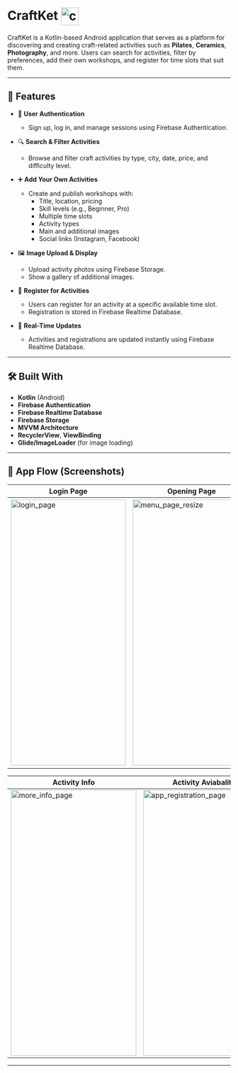 # CraftKet <img width="40" height="40" alt="crafket_logo" align="center" src="https://github.com/user-attachments/assets/12312c40-35a4-43b0-974a-cf3ab603e400" />

CraftKet is a Kotlin-based Android application that serves as a platform for discovering and creating craft-related activities such as **Pilates**, **Ceramics**, **Photography**, and more. Users can search for activities, filter by preferences, add their own workshops, and register for time slots that suit them.

---

## 🚀 Features

- 🔐 **User Authentication**
  - Sign up, log in, and manage sessions using Firebase Authentication.

- 🔍 **Search & Filter Activities**
  - Browse and filter craft activities by type, city, date, price, and difficulty level.

- ➕ **Add Your Own Activities**
  - Create and publish workshops with:
    - Title, location, pricing
    - Skill levels (e.g., Beginner, Pro)
    - Multiple time slots
    - Activity types
    - Main and additional images
    - Social links (Instagram, Facebook)

- 🖼️ **Image Upload & Display**
  - Upload activity photos using Firebase Storage.
  - Show a gallery of additional images.

- 📝 **Register for Activities**
  - Users can register for an activity at a specific available time slot.
  - Registration is stored in Firebase Realtime Database.

- 🔄 **Real-Time Updates**
  - Activities and registrations are updated instantly using Firebase Realtime Database.

---

## 🛠️ Built With

- **Kotlin** (Android)
- **Firebase Authentication**
- **Firebase Realtime Database**
- **Firebase Storage**
- **MVVM Architecture**
- **RecyclerView**, **ViewBinding**
- **Glide/ImageLoader** (for image loading)

---

## 📸 App Flow (Screenshots)

| Login Page |  Opening Page  | Add Activities | Search Activities | Filters | 
|------------|----------------|----------------|-------------------|---------|
| <img width="259" height="600" alt="login_page" src="https://github.com/user-attachments/assets/22aeb04e-6aae-4ef3-8ec5-b1e20380d062" /> | <img width="266" height="600" alt="menu_page_resize" src="https://github.com/user-attachments/assets/b2630c8a-a65d-4357-8c62-b9dd37813df6" /> | <img width="639" height="604" alt="add" src="https://github.com/user-attachments/assets/7b1a38ef-3f1a-4956-8e41-728598e6b451" />|<img width="281" height="600" alt="search_page" src="https://github.com/user-attachments/assets/7915c07c-e5e6-4b0c-80bd-07809c9128cd" /> | <img width="281" height="600" alt="filters_page" src="https://github.com/user-attachments/assets/39898760-301c-4264-9d2b-c4c7e74c471c" />

| Activity Info | Activity Aviabality | Register Activity |  Payment Successfull  |
|---------------|---------------------|-------------------|-----------------------|
|<img width="283" height="600" alt="more_info_page" src="https://github.com/user-attachments/assets/25257b57-8999-41f2-8dcb-adce3418695c" /> | <img width="275" height="600" alt="app_registration_page" src="https://github.com/user-attachments/assets/e1a70a80-a2a2-44bc-aa05-60e7bfee543e" />| <img width="279" height="600" alt="purchase_page" src="https://github.com/user-attachments/assets/ed3e8930-d5fd-42ce-b5af-93a4bf132593" /> | <img width="280" height="600" alt="payment_successful_page" src="https://github.com/user-attachments/assets/f781a807-80e3-41ae-bfaa-ea0dea8b5b3f" />








---
